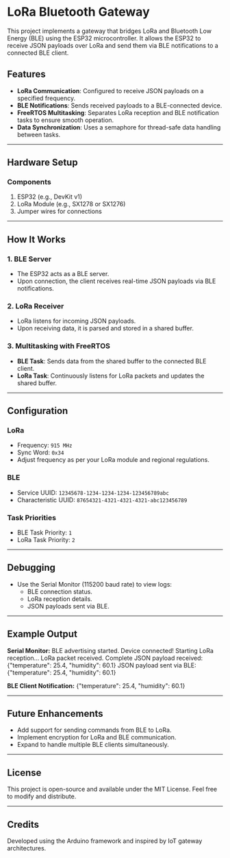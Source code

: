 # LoRa Bluetooth Gateway

This project implements a gateway that bridges LoRa and Bluetooth Low Energy (BLE) using the ESP32 microcontroller. It allows the ESP32 to receive JSON payloads over LoRa and send them via BLE notifications to a connected BLE client.

## Features
- **LoRa Communication**: Configured to receive JSON payloads on a specified frequency.
- **BLE Notifications**: Sends received payloads to a BLE-connected device.
- **FreeRTOS Multitasking**: Separates LoRa reception and BLE notification tasks to ensure smooth operation.
- **Data Synchronization**: Uses a semaphore for thread-safe data handling between tasks.

---

## Hardware Setup

### Components
1. ESP32 (e.g., DevKit v1)
2. LoRa Module (e.g., SX1278 or SX1276)
3. Jumper wires for connections

---

## How It Works

### 1. BLE Server
- The ESP32 acts as a BLE server.
- Upon connection, the client receives real-time JSON payloads via BLE notifications.

### 2. LoRa Receiver
- LoRa listens for incoming JSON payloads.
- Upon receiving data, it is parsed and stored in a shared buffer.

### 3. Multitasking with FreeRTOS
- **BLE Task**: Sends data from the shared buffer to the connected BLE client.
- **LoRa Task**: Continuously listens for LoRa packets and updates the shared buffer.

---

## Configuration

### LoRa
- Frequency: `915 MHz`
- Sync Word: `0x34`
- Adjust frequency as per your LoRa module and regional regulations.

### BLE
- Service UUID: `12345678-1234-1234-1234-123456789abc`
- Characteristic UUID: `87654321-4321-4321-4321-abc123456789`

### Task Priorities
- BLE Task Priority: `1`
- LoRa Task Priority: `2`

---

## Debugging

- Use the Serial Monitor (115200 baud rate) to view logs:
  - BLE connection status.
  - LoRa reception details.
  - JSON payloads sent via BLE.

---

## Example Output

**Serial Monitor:**
BLE advertising started. Device connected! Starting LoRa reception... LoRa packet received. Complete JSON payload received: {"temperature": 25.4, "humidity": 60.1} JSON payload sent via BLE: {"temperature": 25.4, "humidity": 60.1}

**BLE Client Notification:**
{"temperature": 25.4, "humidity": 60.1}


---

## Future Enhancements
- Add support for sending commands from BLE to LoRa.
- Implement encryption for LoRa and BLE communication.
- Expand to handle multiple BLE clients simultaneously.

---

## License
This project is open-source and available under the MIT License. Feel free to modify and distribute.

---

## Credits
Developed using the Arduino framework and inspired by IoT gateway architectures.
